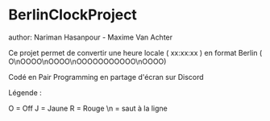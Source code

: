 # BerlinClockProject
author: Nariman Hasanpour - Maxime Van Achter

Ce projet permet de convertir une heure locale ( xx:xx:xx ) en format Berlin ( O\nOOOO\nOOOO\nOOOOOOOOOOO\nOOOO)

Codé en Pair Programming en partage d'écran sur Discord

Légende :

O = Off
J = Jaune
R = Rouge
\n = saut à la ligne
